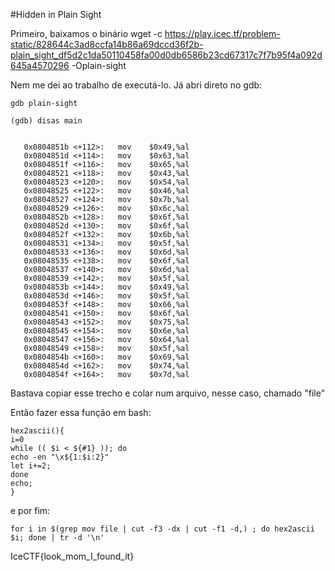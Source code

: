 #Hidden in Plain Sight

Primeiro, baixamos o binário
wget -c https://play.icec.tf/problem-static/828644c3ad8ccfa14b86a69dccd36f2b-plain_sight_df5d2c1da50110458fa00d0db6586b23cd67317c7f7b95f4a092d645a4570296 -Oplain-sight

Nem me dei ao trabalho de executá-lo. Já abri direto no gdb:

```
gdb plain-sight

(gdb) disas main


   0x0804851b <+112>:	mov    $0x49,%al
   0x0804851d <+114>:	mov    $0x63,%al
   0x0804851f <+116>:	mov    $0x65,%al
   0x08048521 <+118>:	mov    $0x43,%al
   0x08048523 <+120>:	mov    $0x54,%al
   0x08048525 <+122>:	mov    $0x46,%al
   0x08048527 <+124>:	mov    $0x7b,%al
   0x08048529 <+126>:	mov    $0x6c,%al
   0x0804852b <+128>:	mov    $0x6f,%al
   0x0804852d <+130>:	mov    $0x6f,%al
   0x0804852f <+132>:	mov    $0x6b,%al
   0x08048531 <+134>:	mov    $0x5f,%al
   0x08048533 <+136>:	mov    $0x6d,%al
   0x08048535 <+138>:	mov    $0x6f,%al
   0x08048537 <+140>:	mov    $0x6d,%al
   0x08048539 <+142>:	mov    $0x5f,%al
   0x0804853b <+144>:	mov    $0x49,%al
   0x0804853d <+146>:	mov    $0x5f,%al
   0x0804853f <+148>:	mov    $0x66,%al
   0x08048541 <+150>:	mov    $0x6f,%al
   0x08048543 <+152>:	mov    $0x75,%al
   0x08048545 <+154>:	mov    $0x6e,%al
   0x08048547 <+156>:	mov    $0x64,%al
   0x08048549 <+158>:	mov    $0x5f,%al
   0x0804854b <+160>:	mov    $0x69,%al
   0x0804854d <+162>:	mov    $0x74,%al
   0x0804854f <+164>:	mov    $0x7d,%al

```

Bastava copiar esse trecho e colar num arquivo, nesse caso, chamado "file"

Então fazer essa função em bash:

```
hex2ascii(){
i=0
while (( $i < ${#1} )); do
echo -en "\x${1:$i:2}"
let i+=2;
done
echo;
}
```
e por fim:
```
for i in $(grep mov file | cut -f3 -dx | cut -f1 -d,) ; do hex2ascii $i; done | tr -d '\n'
```
IceCTF{look_mom_I_found_it}
